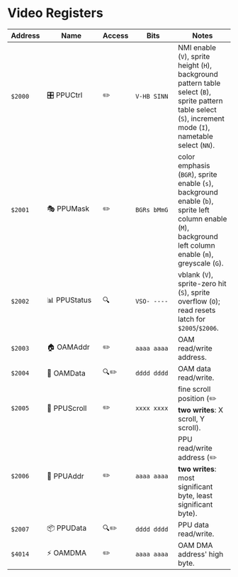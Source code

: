 # Video Registers

| Address | <div style="min-width:110px">Name</div> | <div style="min-width:50px">Access</div> | <div style="min-width:80px">Bits</div> | Notes                                                                                                                                                           |
| ------- | --------------------------------------- | ---------------------------------------- | -------------------------------------- | --------------------------------------------------------------------------------------------------------------------------------------------------------------- |
| `$2000` | 🎛️ PPUCtrl                              | ✏️                                       | `V-HB SINN`                            | NMI enable (`V`), sprite height (`H`), background pattern table select (`B`), sprite pattern table select (`S`), increment mode (`I`), nametable select (`NN`). |
| `$2001` | 🎭 PPUMask                              | ✏️                                       | `BGRs bMmG`                            | color emphasis (`BGR`), sprite enable (`s`), background enable (`b`), sprite left column enable (`M`), background left column enable (`m`), greyscale (`G`).    |
| `$2002` | 📊 PPUStatus                            | 🔍                                       | `VSO- ----`                            | vblank (`V`), sprite-zero hit (`S`), sprite overflow (`O`); read resets latch for `$2005`/`$2006`.                                                              |
| `$2003` | 🏠 OAMAddr                              | ✏️                                       | `aaaa aaaa`                            | OAM read/write address.                                                                                                                                         |
| `$2004` | 📝 OAMData                              | 🔍✏️                                     | `dddd dddd`                            | OAM data read/write.                                                                                                                                            |
| `$2005` | 📜 PPUScroll                            | ✏️                                       | `xxxx xxxx`                            | fine scroll position (✏️ **two writes**: X scroll, Y scroll).                                                                                                   |
| `$2006` | 📍 PPUAddr                              | ✏️                                       | `aaaa aaaa`                            | PPU read/write address (✏️ **two writes**: most significant byte, least significant byte).                                                                      |
| `$2007` | 📦 PPUData                              | 🔍✏️                                     | `dddd dddd`                            | PPU data read/write.                                                                                                                                            |
| `$4014` | ⚡ OAMDMA                               | ✏️                                       | `aaaa aaaa`                            | OAM DMA address' high byte.                                                                                                                                     |
